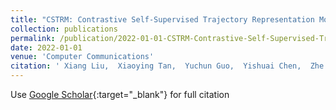 ```yaml
---
title: "CSTRM: Contrastive Self-Supervised Trajectory Representation Model for trajectory similarity computation"
collection: publications
permalink: /publication/2022-01-01-CSTRM-Contrastive-Self-Supervised-Trajectory-Representation-Model-for-trajectory-similarity-computation
date: 2022-01-01
venue: 'Computer Communications'
citation: ' Xiang Liu,  Xiaoying Tan,  Yuchun Guo,  Yishuai Chen,  Zhe Zhang, &quot;CSTRM: Contrastive Self-Supervised Trajectory Representation Model for trajectory similarity computation.&quot; Computer Communications, 2022.'
---
```

Use [Google Scholar](https://scholar.google.com/scholar?q=CSTRM:+Contrastive+Self+Supervised+Trajectory+Representation+Model+for+trajectory+similarity+computation){:target="_blank"} for full citation